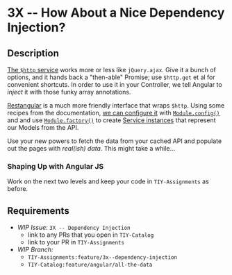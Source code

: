 # 3X -- How About a Nice Dependency Injection?

## Description

[The `$http` service]() works more or less like `jQuery.ajax`. Give it a bunch of options, and it hands back a "then-able" Promise; use `$http.get` et al for convenient shortcuts. In order to use it in your Controller, we tell Angular to _inject_ it with those funky array annotations.

[Restangular](https://github.com/mgonto/restangular/) is a much more friendly interface that wraps `$http`. Using some recipes from the documentation, [we can configure it](http://j.mp/1Bac2un) with [`Module.config()`](http://j.mp/1BacBVg) and and use [`Module.factory()`](http://j.mp/1BabJ2N) to create [Service instances](http://j.mp/1BacoBb) that represent our Models from the API.

Use your new powers to fetch the data from your cached API and populate out the pages with _real(ish) data_. This might take a while...

### Shaping Up with Angular JS

Work on the next two levels and keep your code in `TIY-Assignments` as before.

## Requirements

* _WIP Issue:_ `3X -- Dependency Injection`
  * link to any PRs that you open in `TIY-Catalog`
  * link to your PR in `TIY-Assignments`
* _WIP Branch:_
  * `TIY-Assignments:feature/3x--dependency-injection`
  * `TIY-Catalog:feature/angular/all-the-data`

